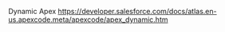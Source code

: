 Dynamic Apex
https://developer.salesforce.com/docs/atlas.en-us.apexcode.meta/apexcode/apex_dynamic.htm